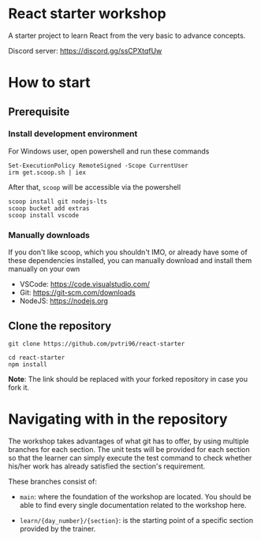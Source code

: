 # React starter workshop

A starter project to learn React from the very basic to advance concepts.

Discord server: https://discord.gg/ssCPXtqfUw

# How to start

## Prerequisite

### Install development environment

For Windows user, open powershell and run these commands

```
Set-ExecutionPolicy RemoteSigned -Scope CurrentUser
irm get.scoop.sh | iex
```

After that, `scoop` will be accessible via the powershell

```
scoop install git nodejs-lts
scoop bucket add extras
scoop install vscode
```

### Manually downloads

If you don't like scoop, which you shouldn't IMO, or already have some of these dependencies installed, you can manually download and install them manually on your own

- VSCode: https://code.visualstudio.com/
- Git: https://git-scm.com/downloads
- NodeJS: https://nodejs.org

## Clone the repository

```
git clone https://github.com/pvtri96/react-starter

cd react-starter
npm install
```

**Note**: The link should be replaced with your forked repository in case you fork it.

# Navigating with in the repository

The workshop takes advantages of what git has to offer, by using multiple branches for each section. The unit tests will be provided for each section so that the learner can simply execute the test command to check whether his/her work has already satisfied the section's requirement.

These branches consist of:

- `main`: where the foundation of the workshop are located. You should be able to find every single documentation related to the workshop here.

* `learn/{day_number}/{section}`: is the starting point of a specific section provided by the trainer.

